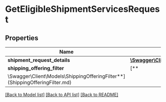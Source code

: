 # GetEligibleShipmentServicesRequest

## Properties

Name | Type | Description | Notes
------------ | ------------- | ------------- | -------------
**shipment_request_details** | [**\Swagger\Client\Models\ShipmentRequestDetails**](ShipmentRequestDetails.md) |  |
**shipping_offering_filter** | [**
\Swagger\Client\Models\ShippingOfferingFilter**](ShippingOfferingFilter.md) |  | [optional]

[[Back to Model list]](../../README.md#documentation-for-models) [[Back to API list]](../../README.md#documentation-for-api-endpoints) [[Back to README]](../../README.md)

